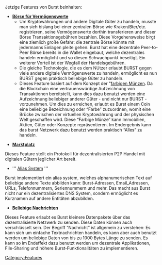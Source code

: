 <languages/> Jetzige Features von Burst beinhalten:

-   **[Börse für Vermögenswerte](asset-exchange-de.md)**
    -   Um Kryptowährungen und andere Digitale Güter zu handeln, musste man sich bislang bei einer zentralen Börse wie Kraken/Bter/etc. registrieren, seine Vermögenswerte dorthin transferieren und dieser Börse Transaktionsgebühren bezahlen. Diese Vorgehensweise birgt eine ziemlich große Gefahr: die zentrale Börse könnte mit jedermanns Einlagen pleite gehen. Burst hat eine dezentrale Peer-to-Peer Börse bereits in die Wallet eingebaut, welche dezentrales handeln ermöglicht und so diesen Schwachpunkt beseitigt. Ein weiterer Vorteil ist der Wegfall der Handelsgebühren.
    -   Die gleiche Technologie, die es dem NUtzer erlaubt BURST gegen viele andere digitale Vermögenswerte zu handeln, ermöglicht es nun BURST gegen praktisch beliebige Güter zu handeln.
    -   Dieses Feature basiert auf dem Konzept der "[farbigen Münzen](colored-coins-de.md). Da die Blockchain eine vertrauenswürdige Aufzeichnung von Transaktionen bereitstellt, kann dies dazu benutzt werden eine Aufzeichnung beliebiger anderer Güter - und nicht nur BURST - vorzunehmen. Um dies zu erreichen, erlaubt es Burst einem Coin eine beliebige Bezeichnung oder “Farbe” zuzuordnen, womit eine Brücke zwischen der virtuellen Kryptowährung und der physischen Welt geschaffen wird. Diese “Farbige Münze” kann Immobilien, Aktien, Güter oder Konzepte repräsentieren. Im Endergebnis kann das burst Netzwerk dazu benutzt werden praktisch “Alles” zu handeln.

<!-- -->

-   **[Marktplatz](marketplace-de.md)**

Dieses Feature stellt ein Protokoll für dezentralisierten P2P Handel mit digitalen Gütern jeglicher Art bereit.

-   ''' [Alias System](alias-system-de.md) '''

Burst implementiert ein alias system, welches alphanumerischen Text auf beliebige andere Texte abbilden kann: Burst-Adressen, Email\_Adressen, URLs, Telefonnummern, Seriennummern und mehr. Das macht aus Burst nicht nur ein dezentralisiertes DNS System, sondern ermöglicht es Kurznamen auf andere Entitäten abzubilden.

-   **[Beliebige Nachrichten](arbitrary-messages-de.md)**

Dieses Feature erlaubt es Burst kleinere Datenpakete über das dezentralisierte Netzwerk zu senden. Diese Daten können auch verschlüsselt sein. Der Begriff “Nachricht” ist allgemein zu verstehen: Es kann sich um einfache Textnachrichten handeln, es kann aber auch benutzt werden um beliebige Daten von bis zu 1000 Bytes Länge zu senden. Es kann so im Endeffekt dazu benutzt werden um dezentrale Applikationen, File-Sharing und höhere Burst-Funktionalitäten zu implementieren.

<Category:Features>
